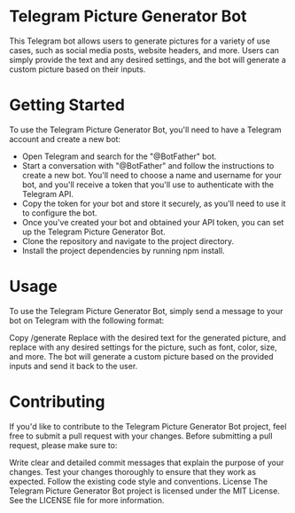 # Telegram Picture Generator Bot
This Telegram bot allows users to generate pictures for a variety of use cases, such as social media posts, website headers, and more. Users can simply provide the text and any desired settings, and the bot will generate a custom picture based on their inputs.

# Getting Started
To use the Telegram Picture Generator Bot, you'll need to have a Telegram account and create a new bot:

<ul>
  <li>Open Telegram and search for the "@BotFather" bot.</li>
   <li>Start a conversation with "@BotFather" and follow the instructions to create a new bot. You'll need to choose a name and username for your bot, and you'll receive a token that you'll use to authenticate with the Telegram API.</li>
   <li>Copy the token for your bot and store it securely, as you'll need to use it to configure the bot.</li>
   <li>Once you've created your bot and obtained your API token, you can set up the Telegram Picture Generator Bot.</li>
   <li>Clone the repository and navigate to the project directory.</li>
   <li>Install the project dependencies by running npm install.</li>
</ul>


# Usage
To use the Telegram Picture Generator Bot, simply send a message to your bot on Telegram with the following format:

Copy
/generate <text> <options>
Replace <text> with the desired text for the generated picture, and replace <options> with any desired settings for the picture, such as font, color, size, and more. The bot will generate a custom picture based on the provided inputs and send it back to the user.

# Contributing
If you'd like to contribute to the Telegram Picture Generator Bot project, feel free to submit a pull request with your changes. Before submitting a pull request, please make sure to:

Write clear and detailed commit messages that explain the purpose of your changes.
Test your changes thoroughly to ensure that they work as expected.
Follow the existing code style and conventions.
License
The Telegram Picture Generator Bot project is licensed under the MIT License. See the LICENSE file for more information.

